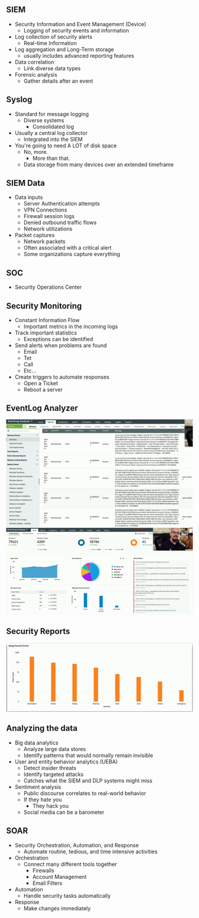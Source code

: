 ## SIEM
- Security Information and Event Management (Device)
	- Logging of security events and information
- Log collection of security alerts
	- Real-time Information
- Log aggregation and Long-Term storage
	- usually includes advanced reporting features
- Data correlation
	- Link diverse data types
- Forensic analysis
	- Gather details after an event

## Syslog
- Standard for message logging
	- Diverse systems
		- Consolidated log
- Usually a central log collector
	- Integrated into the SIEM
- You're going to need A LOT of disk space
	- No, more.
		- More than that.
	- Data storage from many devices over an extended timeframe

## SIEM Data
- Data inputs
	- Server Authentication attempts
	- VPN Connections
	- Firewall session logs
	- Denied outbound traffic flows
	- Network utilizations
- Packet captures
	- Network packets
	- Often associated with a critical alert
	- Some organizations capture everything

## SOC
- Security Operations Center

## Security Monitoring
- Constant Information Flow
	- Important metrics in the incoming logs
- Track important statistics
	- Exceptions can be identified
- Send alerts when problems are found
	- Email
	- Tet
	- Call
	- Etc...
- Create triggers to automate responses
	- Open a Ticket
	- Reboot a server

## EventLog Analyzer

![](Images/Pasted%20image%2020240320201522.png)
![](Images/Pasted%20image%2020240320201600.png)
## Security Reports

![](Images/Pasted%20image%2020240320201623.png)
## Analyzing the data
- Big data analytics
	- Analyze large data stores
	- Identify patterns that would normally remain invisible
- User and entity behavior analytics (UEBA)
	- Detect insider threats
	- Identify targeted attacks
	- Catches what the SIEM and DLP systems might miss
- Sentiment analysis
	- Public discourse correlates to real-world behavior
	- If they hate you
		- They hack you
	- Social media can be a barometer

## SOAR
- Security Orchestration, Automation, and Response
	- Automate routine, tedious, and time intensive activities
- Orchestration
	- Connect many different tools together
		- Firewalls
		- Account Management
		- Email Filters
- Automation
	- Handle security tasks automatically
- Response
	- Make changes immediately

